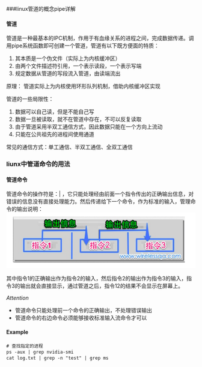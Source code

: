 ###linux管道的概念pipe详解

#### 管道

管道是一种最基本的IPC机制，作用于有血缘关系的进程之间，完成数据传递。调用pipe系统函数即可创建一个管道，管道有以下既方便面的特质：
1. 其本质是一个伪文件（实际上为内核缓冲区）
2. 由两个文件描述符引用，一个表示读段，一个表示写端
3. 规定数据从管道的写段流入管道，由读端流出

原理： 管道实际上为内核使用环形队列机制，借助内核缓冲区实现

管道的一些局限性：
1. 数据可以自己读，但是不能自己写
2. 数据一旦被读取，就不在管道中存在，不可以反复读取
3. 由于管道采用半双工通信方式，因此数据只能在一个方向上流动
4. 只能在公共祖先的进程间使用通道

常见的通信方式：单工通信、半双工通信、全双工通信


### liunx中管道命令的用法

#### 管道命令

管道命令的操作符是：| ，它只能处理经由前面一个指令传出的正确输出信息，对错误的信息没有直接处理能力。然后传递给下一个命令，作为标准的输入，管理命令的输出说明：
![](./guandao.png)

其中指令1的正确输出作为指令2的输入，然后指令2的输出作为指令3的输入，指令3的输出就会直接显示，通过管道之后，指令12的结果不会显示在屏幕上。

*Attention*
- 管道命令只能处理前一个命令的正确输出，不处理错误输出
- 管道命令的右边命令必须能够接收标准输入流命令才可以

#### Example

```
# 查找指定的进程
ps -aux | grep nvidia-smi
cat log.txt | grep -n "test" | grep ms
```

